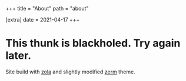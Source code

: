 +++
title = "About"
path = "about"

[extra]
date = 2021-04-17
+++

# This thunk is blackholed. Try again later.

Site build with [zola](https://www.getzola.org/) and slightly modified [zerm](https://github.com/ejmg/zerm) theme.
